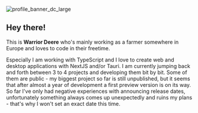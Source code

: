 ![profile_banner_dc_large](https://github.com/WarriorDeere/WarriorDeere/assets/107566982/6c98a099-6d26-4a96-915c-f28c5882d367)

## Hey there! 

This is **Warrior Deere** who's mainly working as a farmer somewhere in Europe and loves to code in their freetime.

Especially I am working with TypeScript and I love to create web and desktop applications with NextJS and/or Tauri.
I am currently jumping back and forth between 3 to 4 projects and developing them bit by bit. Some of them are public - my biggest project so far is still unpublished, but it seems that after almost a year of development a first preview version is on its way. So far I've only had negative experiences with announcing release dates, unfortunately something always comes up unexpectedly and ruins my plans - that's why I won't set an exact date this time.
